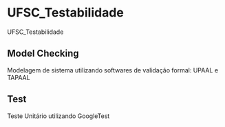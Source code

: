 # UFSC_Testabilidade
UFSC_Testabilidade

## Model Checking
Modelagem de sistema utilizando softwares de validação formal: UPAAL e TAPAAL

## Test
Teste Unitário utilizando GoogleTest